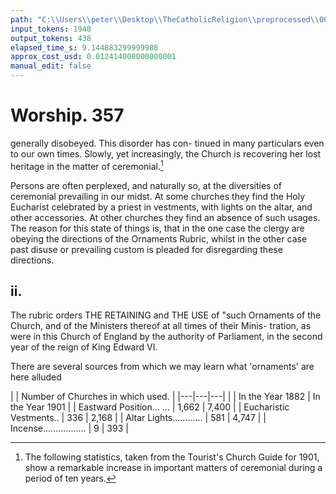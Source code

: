 ```yaml
---
path: "C:\\Users\\peter\\Desktop\\TheCatholicReligion\\preprocessed\\00376.jpg"
input_tokens: 1948
output_tokens: 438
elapsed_time_s: 9.144883299999988
approx_cost_usd: 0.012414000000000001
manual_edit: false
---
```

# Worship. 357

generally disobeyed. This disorder has con-
tinued in many particulars even to our own
times. Slowly, yet increasingly, the Church is
recovering her lost heritage in the matter of
ceremonial.[^1]

Persons are often perplexed, and naturally so,
at the diversities of ceremonial prevailing in our
midst. At some churches they find the Holy
Eucharist celebrated by a priest in vestments,
with lights on the altar, and other accessories.
At other churches they find an absence of such
usages. The reason for this state of things is,
that in the one case the clergy are obeying the
directions of the Ornaments Rubric, whilst in
the other case past disuse or prevailing custom
is pleaded for disregarding these directions.

## ii.

The rubric orders THE RETAINING and THE
USE of "such Ornaments of the Church, and of
the Ministers thereof at all times of their Minis-
tration, as were in this Church of England by
the authority of Parliament, in the second year
of the reign of King Edward VI.

There are several sources from which we
may learn what 'ornaments' are here alluded

[^1]: The following statistics, taken from the Tourist's Church Guide for 1901, show a remarkable increase in important matters of ceremonial during a period of ten years.

| | Number of Churches in which used. |
|---|---|---|
| | In the Year 1882 | In the Year 1901 |
| Eastward Position... ... | 1,662 | 7,400 |
| Eucharistic Vestments.. | 336 | 2,168 |
| Altar Lights............ | 581 | 4,747 |
| Incense................. | 9 | 393 |